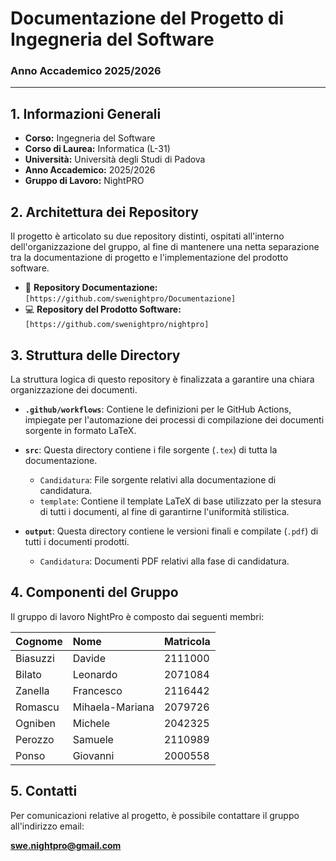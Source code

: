 # Documentazione del Progetto di Ingegneria del Software
### Anno Accademico 2025/2026

---

## 1. Informazioni Generali

- **Corso:** Ingegneria del Software
- **Corso di Laurea:** Informatica (L-31)
- **Università:** Università degli Studi di Padova
- **Anno Accademico:** 2025/2026
- **Gruppo di Lavoro:** NightPRO

## 2. Architettura dei Repository

Il progetto è articolato su due repository distinti, ospitati all'interno dell'organizzazione del gruppo, al fine di mantenere una netta separazione tra la documentazione di progetto e l'implementazione del prodotto software.

-   📄 **Repository Documentazione:** `[https://github.com/swenightpro/Documentazione]`
-   💻 **Repository del Prodotto Software:** `[https://github.com/swenightpro/nightpro]`

## 3. Struttura delle Directory

La struttura logica di questo repository è finalizzata a garantire una chiara organizzazione dei documenti.

-   **`.github/workflows`**:
    Contiene le definizioni per le GitHub Actions, impiegate per l'automazione dei processi di compilazione dei documenti sorgente in formato LaTeX.

-   **`src`**:
    Questa directory contiene i file sorgente (`.tex`) di tutta la documentazione.
    -   `Candidatura`: File sorgente relativi alla documentazione di candidatura.
    -   `template`: Contiene il template LaTeX di base utilizzato per la stesura di tutti i documenti, al fine di garantirne l'uniformità stilistica.

-   **`output`**:
    Questa directory contiene le versioni finali e compilate (`.pdf`) di tutti i documenti prodotti.
    -   `Candidatura`: Documenti PDF relativi alla fase di candidatura.

## 4. Componenti del Gruppo

Il gruppo di lavoro NightPro è composto dai seguenti membri:

| Cognome         | Nome            | Matricola |
| :-------------- | :-------------- | :-------- |
| Biasuzzi        | Davide          | 2111000   |
| Bilato          | Leonardo        | 2071084   |
| Zanella         | Francesco       | 2116442   |
| Romascu         | Mihaela-Mariana | 2079726   |
| Ogniben         | Michele         | 2042325   |
| Perozzo         | Samuele         | 2110989   |
| Ponso           | Giovanni        | 2000558   |

## 5. Contatti

Per comunicazioni relative al progetto, è possibile contattare il gruppo all'indirizzo email:

**[swe.nightpro@gmail.com](mailto:swe.nightpro@gmail.com)**
